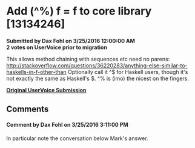 # Add (^%) f = f to core library [13134246] #

**Submitted by Dax Fohl on 3/25/2016 12:00:00 AM**  
**2 votes on UserVoice prior to migration**  

This allows method chaining with sequences etc need no parens:
http://stackoverflow.com/questions/36220283/anything-else-similar-to-haskells-in-f-other-than
Optionally call it ^$ for Haskell users, though it's not exactly the same as Haskell's $. ^% is (imo) the nicest on the fingers.



**[Original UserVoice Submission](https://fslang.uservoice.com/forums/245727-f-language/suggestions/13134246)**


## Comments ##


#### Comment by Dax Fohl on 3/25/2016 3:11:00 PM ####
In particular note the conversation below Mark's answer.

